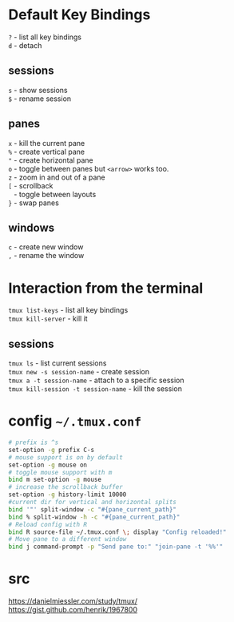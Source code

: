 # Default Key Bindings
`?` - list all key bindings  
`d` - detach  
## sessions
`s` - show sessions  
`$` - rename session  
## panes
`x` - kill the current pane  
`%` - create vertical pane  
`"` - create horizontal pane  
`o` - toggle between panes but `<arrow>` works too.  
`z` - zoom in and out of a pane  
`[` - scrollback  
` ` - toggle between layouts  
`}` - swap panes  
## windows
`c` - create new window  
`,` - rename the window  
# Interaction from the terminal
`tmux list-keys` - list all key bindings  
`tmux kill-server` - kill it
## sessions
`tmux ls` - list current sessions  
`tmux new -s session-name` - create session   
`tmux a -t session-name` - attach to a specific session   
`tmux kill-session -t session-name` - kill the session   
# config `~/.tmux.conf`
```bash
# prefix is ^s
set-option -g prefix C-s
# mouse support is on by default
set-option -g mouse on
# toggle mouse support with m
bind m set-option -g mouse
# increase the scrollback buffer
set-option -g history-limit 10000
#current dir for vertical and horizontal splits
bind '"' split-window -c "#{pane_current_path}"
bind % split-window -h -c "#{pane_current_path}"
# Reload config with R
bind R source-file ~/.tmux.conf \; display "Config reloaded!"
# Move pane to a different window
bind j command-prompt -p "Send pane to:" "join-pane -t '%%'"
```

# src
https://danielmiessler.com/study/tmux/  
https://gist.github.com/henrik/1967800  
